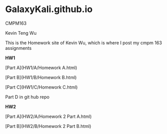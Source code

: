 # GalaxyKali.github.io

CMPM163

Kevin Teng Wu

This is the Homework site of Kevin Wu, which is where I post my cmpm 163 assignments

__HW1__

[Part A](HW1/A/Homework A.html)

[Part B](HW1/B/Homework B.html)

[Part C](HW1/C/Homework C.html)

Part D in git hub repo

__HW2__

[Part A](HW2/A/Homework 2 Part A.html)

[Part B](HW2/B/Homework 2 Part B.html)
